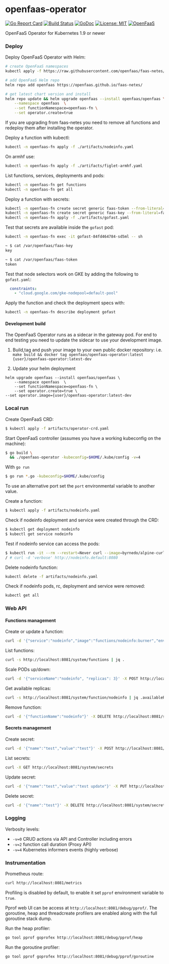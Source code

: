 # openfaas-operator

[![Go Report Card](https://goreportcard.com/badge/github.com/openfaas-incubator/openfaas-operator)](https://goreportcard.com/report/github.com/openfaas-incubator/openfaas-operator) [![Build
Status](https://travis-ci.org/openfaas-incubator/openfaas-operator.svg?branch=master)](https://travis-ci.org/openfaas-incubator/openfaas-operator) [![GoDoc](https://godoc.org/github.com/openfaas-incubator/openfaas-operator?status.svg)](https://godoc.org/github.com/openfaas-incubator/openfaas-operator) [![License: MIT](https://img.shields.io/badge/License-MIT-yellow.svg)](https://opensource.org/licenses/MIT)
[![OpenFaaS](https://img.shields.io/badge/openfaas-serverless-blue.svg)](https://www.openfaas.com)

OpenFaaS Operator for Kubernetes 1.9 or newer

### Deploy

Deploy OpenFaaS Operator with Helm:

```bash
# create OpenFaaS namespaces
kubectl apply -f https://raw.githubusercontent.com/openfaas/faas-netes/master/namespaces.yml

# add OpenFaaS Helm repo
helm repo add openfaas https://openfaas.github.io/faas-netes/

# get latest chart version and install
helm repo update && helm upgrade openfaas --install openfaas/openfaas \
    --namespace openfaas  \
    --set functionNamespace=openfaas-fn \
    --set operator.create=true
```

If you are upgrading from faas-netes you need to remove all functions and redeploy them after installing the operator.

Deploy a function with kubectl:

```bash
kubectl -n openfaas-fn apply -f ./artifacts/nodeinfo.yaml
```

On armhf use:

```bash
kubectl -n openfaas-fn apply -f ./artifacts/figlet-armhf.yaml
```

List functions, services, deployments and pods:

```bash
kubectl -n openfaas-fn get functions
kubectl -n openfaas-fn get all
``` 

Deploy a function with secrets:

```bash
kubectl -n openfaas-fn create secret generic faas-token --from-literal=faas-token=token
kubectl -n openfaas-fn create secret generic faas-key --from-literal=faas-key=key
kubectl -n openfaas-fn apply -f ./artifacts/gofast.yaml
```

Test that secrets are available inside the `gofast` pod:

```bash
kubectl -n openfaas-fn exec -it gofast-84fd464784-sd5ml -- sh

~ $ cat /var/openfaas/faas-key 
key

~ $ cat /var/openfaas/faas-token 
token
``` 

Test that node selectors work on GKE by adding the following to `gofast.yaml`:

```yaml
  constraints:
    - "cloud.google.com/gke-nodepool=default-pool"
```

Apply the function and check the deployment specs with:

```bash
kubectl -n openfaas-fn describe deployment gofast
```

#### Development build
The OpenFaaS Operator runs as a sidecar in the gateway pod. For end to end testing you need to update the sidecar to use
your development image.

1. Build,tag and push your image to your own public docker repository: 
i.e. `make build && docker tag openfaas/openfaas-operator:latest {user}/openfaas-operator:latest-dev`

2. Update your helm deployment
```
helm upgrade openfaas --install openfaas/openfaas \
    --namespace openfaas  \
    --set functionNamespace=openfaas-fn \
    --set operator.create=true \
--set operator.image={user}/openfaas-operator:latest-dev
```

### Local run

Create OpenFaaS CRD:
```bash
$ kubectl apply -f artifacts/operator-crd.yaml
```

Start OpenFaaS controller (assumes you have a working kubeconfig on the machine):

```bash
$ go build \
  && ./openfaas-operator -kubeconfig=$HOME/.kube/config -v=4
```

With `go run`

```bash
$ go run *.go -kubeconfig=$HOME/.kube/config
```

To use an alternative port set the `port` environmental variable to another value.

Create a function:
```bash
$ kubectl apply -f artifacts/nodeinfo.yaml
```

Check if nodeinfo deployment and service were created through the CRD:
```bash
$ kubectl get deployment nodeinfo
$ kubectl get service nodeinfo
```

Test if nodeinfo service can access the pods:
```bash
$ kubectl run -it --rm --restart=Never curl --image=byrnedo/alpine-curl --command -- sh
/ # curl -d 'verbose' http://nodeinfo.default:8080
```

Delete nodeinfo function:
```bash
kubectl delete -f artifacts/nodeinfo.yaml 
```

Check if nodeinfo pods, rc, deployment and service were removed:
```bash
kubectl get all
```

### Web API

#### Functions management

Create or update a function:

```bash
curl -d '{"service":"nodeinfo","image":"functions/nodeinfo:burner","envProcess":"node main.js","labels":{"com.openfaas.scale.min":"2","com.openfaas.scale.max":"15"},"environment":{"output":"verbose","debug":"true"}}' -X POST  http://localhost:8081/system/functions
```

List functions:

```bash
curl -s http://localhost:8081/system/functions | jq .
```

Scale PODs up/down:

```bash
curl -d '{"serviceName":"nodeinfo", "replicas": 3}' -X POST http://localhost:8081/system/scale-function/nodeinfo
```

Get available replicas:

```bash
curl -s http://localhost:8081/system/function/nodeinfo | jq .availableReplicas
```

Remove function:

```bash
curl -d '{"functionName":"nodeinfo"}' -X DELETE http://localhost:8081/system/functions
```

#### Secrets management

Create secret:

```bash
curl -d '{"name":"test","value":"test"}' -X POST http://localhost:8081/system/secrets
```

List secrets:

```bash
curl -X GET http://localhost:8081/system/secrets
```

Update secret:

```bash
curl -d '{"name":"test","value":"test update"}' -X PUT http://localhost:8081/system/secrets
```

Delete secret:

```bash
curl -d '{"name":"test"}' -X DELETE http://localhost:8081/system/secrets
```

### Logging

Verbosity levels:

* `-v=0` CRUD actions via API and Controller including errors
* `-v=2` function call duration (Proxy API)
* `-v=4` Kubernetes informers events (highly verbose)

### Instrumentation

Prometheus route:

```bash
curl http://localhost:8081/metrics
```

Profiling is disabled by default, to enable it set `pprof` environment variable to `true`.

Pprof web UI can be access at `http://localhost:8081/debug/pprof/`. The goroutine, heap and threadcreate 
profilers are enabled along with the full goroutine stack dump.

Run the heap profiler:

```bash
go tool pprof goprofex http://localhost:8081/debug/pprof/heap
```

Run the goroutine profiler:

```bash
go tool pprof goprofex http://localhost:8081/debug/pprof/goroutine
```
